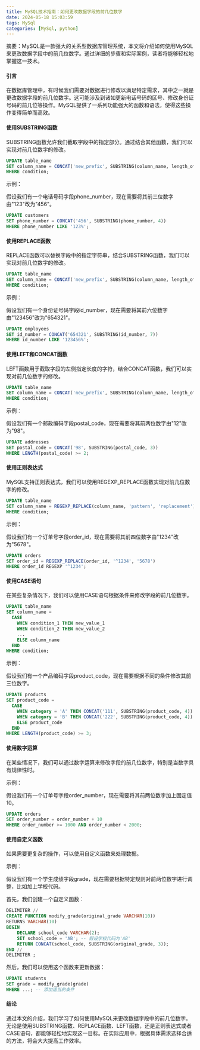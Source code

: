 ```yaml
---
title: MySQL技术指南：如何更改数据字段的前几位数字
date: 2024-05-18 15:03:59
tags: MySql
categories: [MySql, python]
---
```


摘要：MySQL是一款强大的关系型数据库管理系统，本文将介绍如何使用MySQL来更改数据字段中的前几位数字。通过详细的步骤和实际案例，读者将能够轻松地掌握这一技术。
<!--more-->

#### 引言
在数据库管理中，有时候我们需要对数据进行修改以满足特定需求，其中之一就是更改数据字段的前几位数字。这可能涉及到诸如更新电话号码的区号、修改身份证号码的前几位等操作。MySQL提供了一系列功能强大的函数和语法，使得这些操作变得简单而高效。

#### 使用SUBSTRING函数
SUBSTRING函数允许我们截取字段中的指定部分。通过结合其他函数，我们可以实现对前几位数字的修改。
```sql
UPDATE table_name
SET column_name = CONCAT('new_prefix', SUBSTRING(column_name, length_of_prefix + 1))
WHERE condition;
```

示例：

假设我们有一个电话号码字段phone_number，现在需要将其前三位数字由"123"改为"456"。
```sql
UPDATE customers
SET phone_number = CONCAT('456', SUBSTRING(phone_number, 4))
WHERE phone_number LIKE '123%';
```

#### 使用REPLACE函数
REPLACE函数可以替换字段中的指定字符串，结合SUBSTRING函数，我们可以实现对前几位数字的修改。
```sql
UPDATE table_name
SET column_name = CONCAT('new_prefix', SUBSTRING(column_name, length_of_prefix + 1))
WHERE condition;
```

示例：

假设我们有一个身份证号码字段id_number，现在需要将其前六位数字由"123456"改为"654321"。
```sql
UPDATE employees
SET id_number = CONCAT('654321', SUBSTRING(id_number, 7))
WHERE id_number LIKE '123456%';
```

#### 使用LEFT和CONCAT函数
LEFT函数用于截取字段的左侧指定长度的字符，结合CONCAT函数，我们可以实现对前几位数字的修改。
```sql
UPDATE table_name
SET column_name = CONCAT('new_prefix', SUBSTRING(column_name, length_of_prefix + 1))
WHERE condition;
```
示例：

假设我们有一个邮政编码字段postal_code，现在需要将其前两位数字由"12"改为"98"。
```sql
UPDATE addresses
SET postal_code = CONCAT('98', SUBSTRING(postal_code, 3))
WHERE LENGTH(postal_code) >= 2;
```

#### 使用正则表达式
MySQL支持正则表达式，我们可以使用REGEXP_REPLACE函数实现对前几位数字的修改。
```sql
UPDATE table_name
SET column_name = REGEXP_REPLACE(column_name, 'pattern', 'replacement')
WHERE condition;
```

示例：

假设我们有一个订单号字段order_id，现在需要将其前四位数字由"1234"改为"5678"。
```sql
UPDATE orders
SET order_id = REGEXP_REPLACE(order_id, '^1234', '5678')
WHERE order_id REGEXP '^1234';
```

#### 使用CASE语句
在某些复杂情况下，我们可以使用CASE语句根据条件来修改字段的前几位数字。
```sql
UPDATE table_name
SET column_name = 
  CASE
    WHEN condition_1 THEN new_value_1
    WHEN condition_2 THEN new_value_2
    ...
    ELSE column_name
  END
WHERE condition;
```

示例：

假设我们有一个产品编码字段product_code，现在需要根据不同的条件修改其前三位数字。
```sql
UPDATE products
SET product_code = 
  CASE
    WHEN category = 'A' THEN CONCAT('111', SUBSTRING(product_code, 4))
    WHEN category = 'B' THEN CONCAT('222', SUBSTRING(product_code, 4))
    ELSE product_code
  END
WHERE LENGTH(product_code) >= 3;
```

#### 使用数字运算
在某些情况下，我们可以通过数字运算来修改字段的前几位数字，特别是当数字具有规律性时。

示例：

假设我们有一个订单号字段order_number，现在需要将其前两位数字加上固定值10。
```sql
UPDATE orders
SET order_number = order_number + 10
WHERE order_number >= 1000 AND order_number < 2000;
```

#### 使用自定义函数
如果需要更复杂的操作，可以使用自定义函数来处理数据。

示例：

假设我们有一个学生成绩字段grade，现在需要根据特定规则对前两位数字进行调整，比如加上学校代码。

首先，我们创建一个自定义函数：
```sql
DELIMITER //
CREATE FUNCTION modify_grade(original_grade VARCHAR(10))
RETURNS VARCHAR(10)
BEGIN
    DECLARE school_code VARCHAR(2);
    SET school_code = 'AB'; -- 假设学校代码为'AB'
    RETURN CONCAT(school_code, SUBSTRING(original_grade, 3));
END //
DELIMITER ;
```

然后，我们可以使用这个函数来更新数据：

```sql
UPDATE students
SET grade = modify_grade(grade)
WHERE ...; -- 添加适当的条件
```

#### 结论
通过本文的介绍，我们学习了如何使用MySQL来更改数据字段中的前几位数字。无论是使用SUBSTRING函数、REPLACE函数、LEFT函数，还是正则表达式或者CASE语句，都能够轻松地实现这一目标。在实际应用中，根据具体需求选择合适的方法，将会大大提高工作效率。